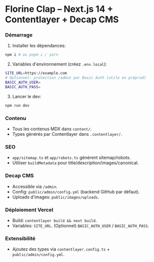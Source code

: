 # Florine Clap – Next.js 14 + Contentlayer + Decap CMS

### Démarrage

1. Installer les dépendances:
```bash
npm i # ou pnpm i / yarn
```
2. Variables d'environnement (créez `.env.local`):
```bash
SITE_URL=https://example.com
# Optionnel: protection /admin par Basic Auth (utile en préprod)
BASIC_AUTH_USER=
BASIC_AUTH_PASS=
```
3. Lancer le dev:
```bash
npm run dev
```

### Contenu
- Tous les contenus MDX dans `content/`.
- Types générés par Contentlayer dans `.contentlayer/`.

### SEO
- `app/sitemap.ts` et `app/robots.ts` génèrent sitemap/robots.
- Utiliser `buildMetadata` pour title/description/images/canonical.

### Decap CMS
- Accessible via `/admin`.
- Config: `public/admin/config.yml` (backend GitHub par défaut).
- Uploads d'images: `public/images/uploads`.

### Déploiement Vercel
- Build: `contentlayer build && next build`.
- Variables: `SITE_URL`. (Optionnel) `BASIC_AUTH_USER` / `BASIC_AUTH_PASS`.

### Extensibilité
- Ajoutez des types via `contentlayer.config.ts` + `public/admin/config.yml`.


